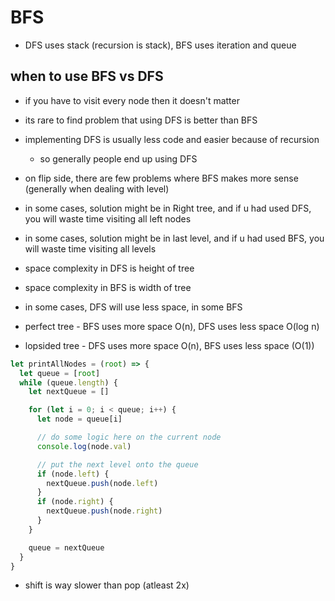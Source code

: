 # BFS

- DFS uses stack (recursion is stack), BFS uses iteration and queue

## when to use BFS vs DFS

- if you have to visit every node then it doesn't matter
- its rare to find problem that using DFS is better than BFS
- implementing DFS is usually less code and easier because of recursion
  - so generally people end up using DFS
- on flip side, there are few problems where BFS makes more sense (generally when dealing with level)

- in some cases, solution might be in Right tree, and if u had used DFS, you will waste time visiting all left nodes
- in some cases, solution might be in last level, and if u had used BFS, you will waste time visiting all levels

- space complexity in DFS is height of tree
- space complexity in BFS is width of tree
- in some cases, DFS will use less space, in some BFS

- perfect tree - BFS uses more space O(n), DFS uses less space O(log n)
- lopsided tree - DFS uses more space O(n), BFS uses less space (O(1))

```js
let printAllNodes = (root) => {
  let queue = [root]
  while (queue.length) {
    let nextQueue = []

    for (let i = 0; i < queue; i++) {
      let node = queue[i]

      // do some logic here on the current node
      console.log(node.val)

      // put the next level onto the queue
      if (node.left) {
        nextQueue.push(node.left)
      }
      if (node.right) {
        nextQueue.push(node.right)
      }
    }

    queue = nextQueue
  }
}
```

- shift is way slower than pop (atleast 2x)

